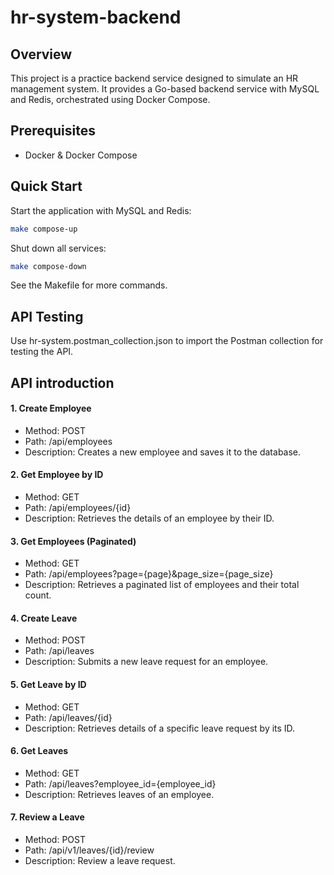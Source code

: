 # hr-system-backend

## Overview
This project is a practice backend service designed to simulate an HR management system.
It provides a Go-based backend service with MySQL and Redis, orchestrated using Docker Compose.

## Prerequisites
- Docker & Docker Compose

## Quick Start

Start the application with MySQL and Redis:
```bash
make compose-up
```
Shut down all services:
```bash 
make compose-down
```

See the Makefile for more commands.

## API Testing

Use hr-system.postman_collection.json to import the Postman collection for testing the API.

## API introduction

#### 1. Create Employee
- Method: POST
- Path: /api/employees
- Description: Creates a new employee and saves it to the database.

#### 2. Get Employee by ID
- Method: GET
- Path: /api/employees/{id} 
- Description: Retrieves the details of an employee by their ID.

#### 3. Get Employees (Paginated)
- Method: GET
- Path: /api/employees?page={page}&page_size={page_size}
- Description: Retrieves a paginated list of employees and their total count.

#### 4. Create Leave
- Method: POST
- Path: /api/leaves
- Description: Submits a new leave request for an employee.

#### 5. Get Leave by ID
- Method: GET
- Path: /api/leaves/{id}
- Description: Retrieves details of a specific leave request by its ID.

#### 6. Get Leaves
- Method: GET
- Path: /api/leaves?employee_id={employee_id}
- Description: Retrieves leaves of an employee.

#### 7. Review a Leave
- Method: POST
- Path: /api/v1/leaves/{id}/review
- Description: Review a leave request.
